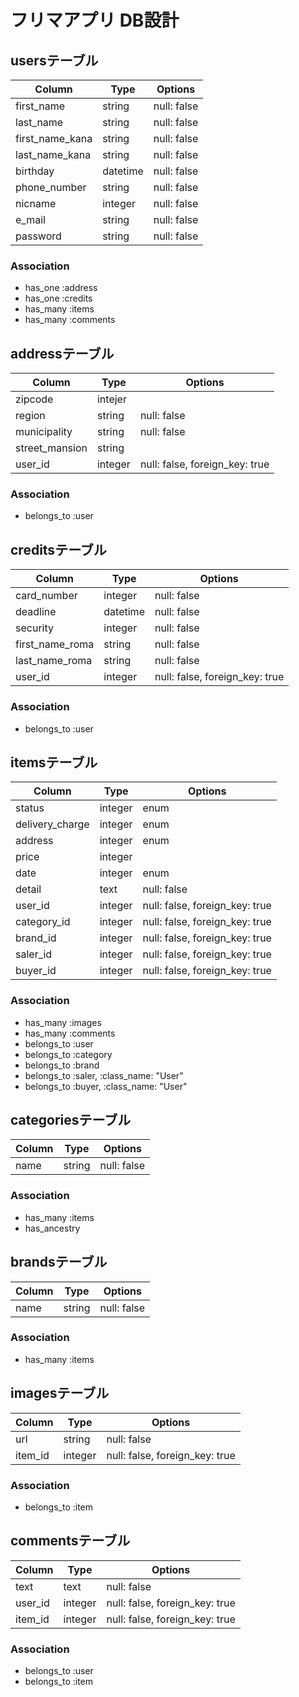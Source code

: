 # フリマアプリ DB設計
## usersテーブル
|Column|Type|Options|
|------|----|-------|
|first_name|string|null: false|
|last_name|string|null: false|
|first_name_kana|string|null: false|
|last_name_kana|string|null: false|
|birthday|datetime|null: false|
|phone_number|string|null: false|
|nicname|integer|null: false|
|e_mail|string|null: false|
|password|string|null: false|

### Association
- has_one :address
- has_one :credits
- has_many :items
- has_many :comments


## addressテーブル

|Column|Type|Options|
|------|----|-------|
|zipcode|intejer|
|region|string|null: false|
|municipality|string|null: false|
|street_mansion|string|
|user_id|integer|null: false, foreign_key: true|

### Association
- belongs_to :user


## creditsテーブル

|Column|Type|Options|
|------|----|-------|
|card_number|integer|null: false|
|deadline|datetime|null: false|
|security|integer|null: false|
|first_name_roma|string|null: false|
|last_name_roma|string|null: false|
|user_id|integer|null: false, foreign_key: true|

### Association
- belongs_to :user


## itemsテーブル
|Column|Type|Options|
|------|----|-------|
|status|integer|enum|
|delivery_charge|integer|enum|
|address|integer|enum|
|price|integer||
|date|integer|enum|
|detail|text|null: false|
|user_id|integer|null: false, foreign_key: true|
|category_id|integer|null: false, foreign_key: true|
|brand_id|integer|null: false, foreign_key: true|
|saler_id|integer|null: false, foreign_key: true|
|buyer_id|integer|null: false, foreign_key: true|


### Association
- has_many :images
- has_many :comments
- belongs_to :user
- belongs_to :category
- belongs_to :brand
- belongs_to :saler, :class_name: "User"
- belongs_to :buyer, :class_name: "User"


## categoriesテーブル
|Column|Type|Options|
|------|----|-------|
|name|string|null: false|


### Association
- has_many :items
- has_ancestry

## brandsテーブル
|Column|Type|Options|
|------|----|-------|
|name|string|null: false|

### Association
- has_many :items


## imagesテーブル
|Column|Type|Options|
|------|----|-------|
|url|string|null: false|
|item_id|integer|null: false, foreign_key: true|

### Association
- belongs_to :item


## commentsテーブル
|Column|Type|Options|
|------|----|-------|
|text|text|null: false|
|user_id|integer|null: false, foreign_key: true|
|item_id|integer|null: false, foreign_key: true|

### Association
- belongs_to :user
- belongs_to :item
